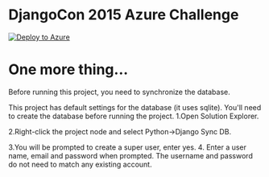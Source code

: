 # DjangoCon 2015 Azure Challenge

[![Deploy to Azure](http://azuredeploy.net/deploybutton.png)](https://azuredeploy.net/)

# One more thing...

Before running this project, you need to synchronize the database. 

This project has default settings for the database (it uses sqlite). You'll need to create the database before running the project. 
1.Open Solution Explorer.

2.Right-click the project node and select Python->Django Sync DB.
 
3.You will be prompted to create a super user, enter yes.
4. Enter a user name, email and password when prompted. The username and password do not need to match any existing account. 
